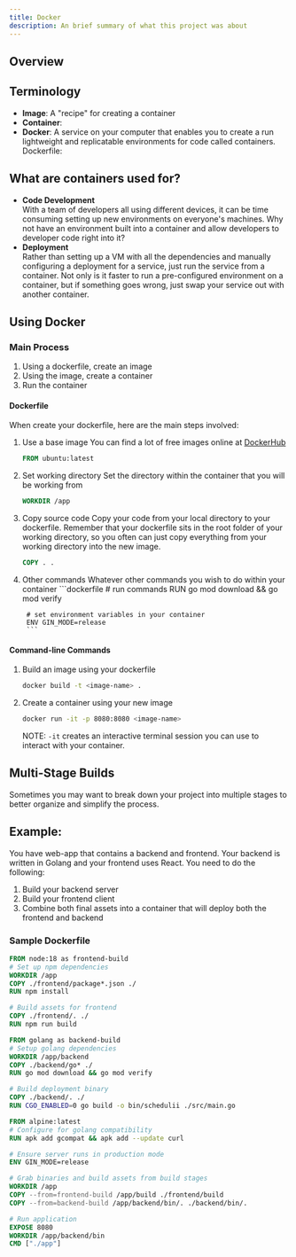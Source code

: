 ```yaml
---
title: Docker
description: An brief summary of what this project was about
---
```

## Overview

## Terminology
* **Image**: A "recipe" for creating a container
* **Container**: 
* **Docker**: A service on your computer that enables you to create a run lightweight and replicatable environments for code called containers. 
Dockerfile: 

## What are containers used for?
- **Code Development**  
    With a team of developers all using different devices, it can be time consuming setting up new environments on everyone's machines. Why not have an environment built into a container and allow developers to developer code right into it?
- **Deployment**  
    Rather than setting up a VM with all the dependencies and manually configuring a deployment for a service, just run the service from a container. Not only is it faster to run a pre-configured environment on a container, but if something goes wrong, just swap your service out with another container. 

## Using Docker
### Main Process
1. Using a dockerfile, create an image
2. Using the image, create a container
3. Run the container

#### Dockerfile
When create your dockerfile, here are the main steps involved:  

1. Use a base image
    You can find a lot of free images online at [DockerHub](https://hub.docker.com/)

    ```dockerfile
    FROM ubuntu:latest
    ```

2. Set working directory
    Set the directory within the container that you will be working from

    ```dockerfile
    WORKDIR /app
    ```

3. Copy source code 
    Copy your code from your local directory to your dockerfile. Remember that your dockerfile sits in the root folder of your working directory, so you often can just copy everything from your working directory into the new image. 

    ```dockerfile
    COPY . .
    ```

4. Other commands
    Whatever other commands you wish to do within your container
        ```dockerfile
        # run commands
        RUN go mod download && go mod verify 

        # set environment variables in your container
        ENV GIN_MODE=release
        ```

#### Command-line Commands
1. Build an image using your dockerfile

    ```bash
    docker build -t <image-name> .
    ```

2. Create a container using your new image

    ```bash
    docker run -it -p 8080:8080 <image-name>
    ```

    NOTE: `-it` creates an interactive terminal session you can use to interact with your container. 

## Multi-Stage Builds
Sometimes you may want to break down your project into multiple stages to better organize and simplify the process. 

## Example:
You have web-app that contains a backend and frontend. Your backend is written in Golang and your frontend uses React. You need to do the following:

1. Build your backend server
2. Build your frontend client
3. Combine both final assets into a container that will deploy both the frontend and backend

### Sample Dockerfile
```dockerfile
FROM node:18 as frontend-build
# Set up npm dependencies
WORKDIR /app
COPY ./frontend/package*.json ./
RUN npm install

# Build assets for frontend
COPY ./frontend/. ./
RUN npm run build

FROM golang as backend-build
# Setup golang dependencies
WORKDIR /app/backend
COPY ./backend/go* ./
RUN go mod download && go mod verify

# Build deployment binary
COPY ./backend/. ./
RUN CGO_ENABLED=0 go build -o bin/schedulii ./src/main.go

FROM alpine:latest
# Configure for golang compatibility
RUN apk add gcompat && apk add --update curl

# Ensure server runs in production mode
ENV GIN_MODE=release

# Grab binaries and build assets from build stages
WORKDIR /app
COPY --from=frontend-build /app/build ./frontend/build
COPY --from=backend-build /app/backend/bin/. ./backend/bin/.

# Run application
EXPOSE 8080
WORKDIR /app/backend/bin
CMD ["./app"]
```
